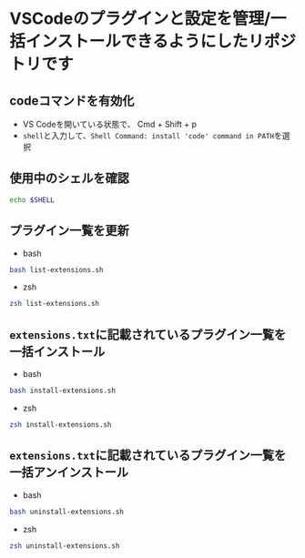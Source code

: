 # VSCodeのプラグインと設定を管理/一括インストールできるようにしたリポジトリです


## codeコマンドを有効化
- VS Codeを開いている状態で、 Cmd + Shift + p
- `shell`と入力して、`Shell Command: install 'code' command in PATH`を選択

## 使用中のシェルを確認
~~~bash
echo $SHELL
~~~

## プラグイン一覧を更新
- bash
~~~bash
bash list-extensions.sh
~~~
- zsh
~~~bash
zsh list-extensions.sh
~~~

## `extensions.txt`に記載されているプラグイン一覧を一括インストール
- bash
~~~bash
bash install-extensions.sh
~~~
- zsh
~~~bash
zsh install-extensions.sh
~~~

##  `extensions.txt`に記載されているプラグイン一覧を一括アンインストール
- bash
~~~bash
bash uninstall-extensions.sh
~~~
- zsh
~~~bash
zsh uninstall-extensions.sh
~~~